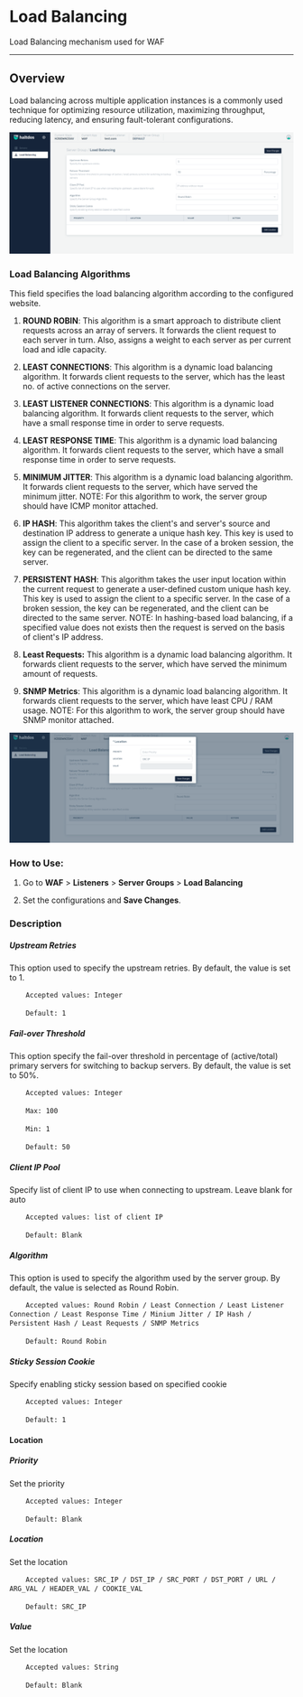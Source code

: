 # Load Balancing  

Load Balancing mechanism used for WAF

---

## Overview 

Load balancing across multiple application instances is a commonly used technique for optimizing resource utilization, maximizing throughput, reducing latency, and ensuring fault-tolerant configurations.

![Load Balancing](/img/waf/v7/docs/loadbalancing.png)



### Load Balancing Algorithms
This field specifies the load balancing algorithm according to the configured website.

1. **ROUND ROBIN**: 
This algorithm is a smart approach to distribute client requests across an array of servers. It forwards the client request to each server in turn. Also, assigns a weight to each server as per current load and idle capacity.

2. **LEAST CONNECTIONS**: This algorithm is a dynamic load balancing algorithm. It forwards client requests to the server, which has the least no. of active connections on the server.

3. **LEAST LISTENER CONNECTIONS**:
 This algorithm is a dynamic load balancing algorithm. It forwards client requests to the server, which have a small response time in order to serve requests.

4. **LEAST RESPONSE TIME**: This algorithm is a dynamic load balancing algorithm. It forwards client requests to the server, which have a small response time in order to serve requests.

5. **MINIMUM JITTER**: This algorithm is a dynamic load balancing algorithm. It forwards client requests to the server, which have served the minimum jitter. NOTE: For this algorithm to work, the server group should have ICMP monitor attached.

6. **IP HASH**: This algorithm takes the client's and server's source and destination IP address to generate a unique hash key. This key is used to assign the client to a specific server. In the case of a broken session, the key can be regenerated, and the client can be directed to the same server. 

7. **PERSISTENT HASH**: This algorithm takes the user input location within the current request to generate a user-defined custom unique hash key. This key is used to assign the client to a specific server. In the case of a broken session, the key can be regenerated, and the client can be directed to the same server. NOTE: In hashing-based load balancing,  if a specified value does not exists then the request is served on the basis of client's IP address.

8. **Least Requests:**
This algorithm is a dynamic load balancing algorithm. It forwards client requests to the server, which have served the minimum amount of requests.

9. **SNMP Metrics**: This algorithm is a dynamic load balancing algorithm. It forwards client requests to the server, which have least CPU / RAM usage. NOTE: For this algorithm to work, the server group should have SNMP monitor attached.    

![Load Balancing](/img/waf/v7/docs/loadbalancing1.png)

### How to Use:
1. Go to **WAF** > **Listeners** > **Server Groups** > **Load Balancing**

2. Set the configurations and **Save Changes**.


### Description

##### **Upstream Retries**

This option used to specify the upstream retries. By default, the value is set to 1.

```
    Accepted values: Integer

    Default: 1  
```


##### **Fail-over Threshold**
This option specify the fail-over threshold in percentage of (active/total) primary servers for switching to backup servers. By default, the value is set to 50%.

```
    Accepted values: Integer

    Max: 100

    Min: 1

    Default: 50  
```


##### **Client IP Pool**
Specify list of client IP to use when connecting to upstream. Leave blank for auto

```
    Accepted values: list of client IP

    Default: Blank 
```


##### **Algorithm**
This option is used to specify the algorithm used by the server group. By default, the value is selected as Round Robin.

```
    Accepted values: Round Robin / Least Connection / Least Listener Connection / Least Response Time / Minium Jitter / IP Hash / Persistent Hash / Least Requests / SNMP Metrics 

    Default: Round Robin
```


##### **Sticky Session Cookie**
Specify enabling sticky session based on specified cookie

```
    Accepted values: Integer

    Default: 1
```


#### **Location**

##### **Priority**  
Set the priority

```
    Accepted values: Integer

    Default: Blank 
```


##### **Location**  
Set the location  

```
    Accepted values: SRC_IP / DST_IP / SRC_PORT / DST_PORT / URL / ARG_VAL / HEADER_VAL / COOKIE_VAL

    Default: SRC_IP 
```


##### **Value**  
Set the location

```
    Accepted values: String

    Default: Blank
```

